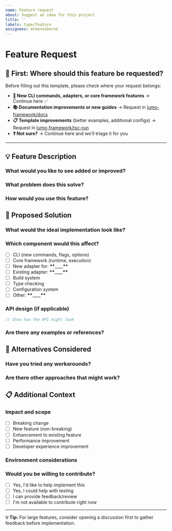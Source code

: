 ```yaml
---
name: Feature request
about: Suggest an idea for this project
title: ''
labels: type/feature
assignees: mrbenosborne
---
```


# Feature Request

## 🚦 **First: Where should this feature be requested?**

Before filling out this template, please check where your request belongs:

- **🔧 New CLI commands, adapters, or core framework features** → Continue here ✅
- **📚 Documentation improvements or new guides** → Request in [lumo-framework/docs](https://github.com/lumo-framework/docs/issues/new)
- **📋 Template improvements** (better examples, additional configs) → Request in [lumo-framework/tsc-run](https://github.com/lumo-framework/lumo-framework/issues/new)
- **❓ Not sure?** → Continue here and we'll triage it for you

---

## 💡 **Feature Description**

### What would you like to see added or improved?

<!-- Clear description of the feature you'd like -->

### What problem does this solve?

<!-- What pain point or use case would this address? -->

### How would you use this feature?

<!-- Describe your specific use case or workflow -->

## 🎯 **Proposed Solution**

### What would the ideal implementation look like?

<!-- Describe how you envision this working -->

### Which component would this affect?

- [ ] CLI (new commands, flags, options)
- [ ] Core framework (runtime, execution)
- [ ] New adapter for: **\*\***\_\_\_\_**\*\***
- [ ] Existing adapter: **\*\***\_\_\_\_**\*\***
- [ ] Build system
- [ ] Type checking
- [ ] Configuration system
- [ ] Other: **\*\***\_\_\_\_**\*\***

### API design (if applicable)

```typescript
// Show how the API might look
```

### Are there any examples or references?

<!-- Links to similar features in other projects, documentation, etc. -->

## 🤔 **Alternatives Considered**

### Have you tried any workarounds?

<!-- Current solutions you're using, if any -->

### Are there other approaches that might work?

<!-- Alternative solutions you've considered -->

## 📋 **Additional Context**

### Impact and scope

- [ ] Breaking change
- [ ] New feature (non-breaking)
- [ ] Enhancement to existing feature
- [ ] Performance improvement
- [ ] Developer experience improvement

### Environment considerations

<!-- Any specific Node.js versions, TypeScript versions, or platform requirements? -->

### Would you be willing to contribute?

<!-- Let us know if you'd like to help implement this -->

- [ ] Yes, I'd like to help implement this
- [ ] Yes, I could help with testing
- [ ] I can provide feedback/review
- [ ] I'm not available to contribute right now

---

**💡 Tip:** For large features, consider opening a discussion first to gather feedback before implementation.
